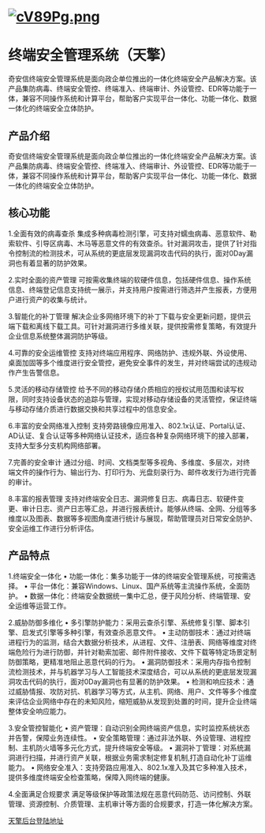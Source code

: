 # [![cV89Pg.png](https://z3.ax1x.com/2021/04/01/cV89Pg.png)](https://imgtu.com/i/cV89Pg)
# 终端安全管理系统（天擎）

奇安信终端安全管理系统是面向政企单位推出的一体化终端安全产品解决方案。该产品集防病毒、终端安全管控、终端准入、终端审计、外设管控、EDR等功能于一体，兼容不同操作系统和计算平台，帮助客户实现平台一体化、功能一体化、数据一体化的终端安全立体防护。
                               
                               
                              

## 产品介绍

奇安信终端安全管理系统是面向政企单位推出的一体化终端安全产品解决方案。该产品集防病毒、终端安全管控、终端准入、终端审计、外设管控、EDR等功能于一体，兼容不同操作系统和计算平台，帮助客户实现平台一体化、功能一体化、数据一体化的终端安全立体防护。


## 核心功能

1.全面有效的病毒查杀
集成多种病毒检测引擎，可支持对蠕虫病毒、恶意软件、勒索软件、引导区病毒、木马等恶意文件的有效查杀。针对漏洞攻击，提供了针对指令控制流的检测技术，可从系统的更底层发现漏洞攻击代码的执行，面对0Day漏洞也有着显著的防护效果。

2.实时全面的资产管理
可按需收集终端的软硬件信息，包括硬件信息、操作系统信息、终端登记信息支持统一展示，并支持用户按需进行筛选并产生报表，方便用户进行资产的收集与统计。

3.智能化的补丁管理
解决企业多网络环境下的补丁下载与安全更新问题，提供云端下载和离线下载工具。可针对漏洞进行多维关联，提供按需修复策略，有效提升企业信息系统整体漏洞防护等级。

4.可靠的安全运维管控
支持对终端应用程序、网络防护、违规外联、外设使用、桌面加固等多个维度进行安全管控，避免安全事件的发生，并对终端尝试的违规动作产生告警信息。

5.灵活的移动存储管控
给予不同的移动存储介质相应的授权试用范围和读写权限，同时支持设备状态的追踪与管理，实现对移动存储设备的灵活管控，保证终端与移动存储介质进行数据交换和共享过程中的信息安全。

6.丰富的安全网络准入控制
支持旁路镜像应用准入、802.1x认证、Portal认证、AD认证、复合认证等多种网络认证技术，适应各种复杂网络环境下的接入部署，支持大型多分支机构网络部署。

7.完善的安全审计
通过分组、时间、文档类型等多视角、多维度、多层次，对终端文件的操作行为、输出行为、打印行为、光盘刻录行为、邮件收发行为进行完善的审计。

8.丰富的报表管理
支持对终端安全日志、漏洞修复日志、病毒日志、软硬件变更、审计日志、资产日志等汇总，并进行报表统计。能够从终端、全网、分组等多维度以及图表、数据等多视图角度进行统计与展现，帮助管理员对日常安全防护、安全运维工作进行分析评估。


## 产品特点

1.终端安全一体化
• 功能一体化：集多功能于一体的终端安全管理系统，可按需选择。
• 平台一体化：兼容Windows、Linux、国产系统等主流操作系统，全面防护。
• 数据一体化：终端安全数据统一集中汇总，便于风险分析、终端管理、安全运维等运营工作。

2.威胁防御多维化
• 多引擎防护能力：采用云查杀引擎、系统修复引擎、脚本引擎、启发式引擎等多种引擎，有效查杀恶意文件。
• 主动防御技术：通过对终端进程行为的监测，结合大数据分析技术，从进程、文件、注册表、网络等维度对终端危险行为进行防御，并针对勒索加密、邮件附件接收、文件下载等特定场景定制防御策略，更精准地阻止恶意代码的行为。
• 漏洞防御技术：采用内存指令控制流检测技术，并与机器学习与人工智能技术深度结合，可以从系统的更底层发现漏洞攻击代码的执行，面对0Day漏洞也有显著的防护效果。
• 检测和响应技术：通过威胁情报、攻防对抗、机器学习等方式，从主机、网络、用户、文件等多个维度来评估企业网络中存在的未知风险，缩短威胁从发现到处置的时间，提升企业终端整体安全响应能力。

3.安全管控智能化
• 资产管理：自动识别全网终端资产信息，实时监控系统状态并告警，保障业务连续性。
• 安全策略管理：通过非法外联、外设管理、进程控制、主机防火墙等多元化方式，提升终端安全等级。
• 漏洞补丁管理：对系统漏洞进行扫描，并进行资产关联，根据业务需求制定修复机制,打造自动化补丁运维能力。
• 网络安全准入：支持旁路应用准入、802.1x准入及其它多种准入技术，提供多维度终端安全检查策略，保障入网终端的健康。

4.全面满足合规要求
满足等级保护等政策法规在恶意代码防范、访问控制、外联管理、资源控制、介质管理、主机审计等方面的合规要求，打造一体化解决方案。


[天擎后台登陆地址](https://app.sinointl.com:10000/login.html)
